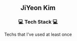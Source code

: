 <h2 align="center"> JiYeon Kim </h2>

<h3 align="center"> 💻  Tech Stack 💻</h3>

<p align="center"> Techs that I've used at least once </p>

<p align="center">
